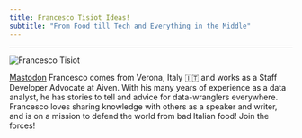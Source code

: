 ```yaml
---
title: Francesco Tisiot Ideas!
subtitle: "From Food till Tech and Everything in the Middle"
---
```


---
![Francesco Tisiot](/images/ftisiot.jpg)

<a href="https://www.linkedin.com/in/francescotisiot/"><b class="fab fa-linkedin"></b></a> <a href="https://twitter.com/FTisiot"><b class="fab fa-twitter"></b></a><a rel="me" href="https://data-folks.masto.host/@ftisiot">Mastodon</a> Francesco comes from Verona, Italy 🇮🇹 and works as a Staff Developer Advocate at Aiven. With his many years of experience as a data analyst, he has stories to tell and advice for data-wranglers  everywhere. Francesco loves sharing knowledge with others as a speaker and writer, and is on a mission to defend the world from bad Italian food! Join the forces!